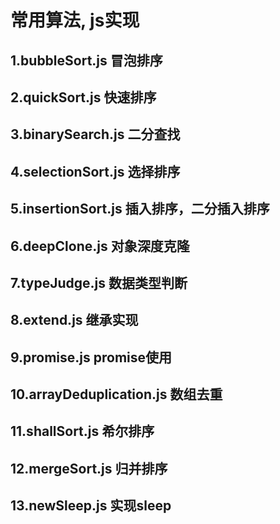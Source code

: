 # 常用算法, js实现
## 1.bubbleSort.js 冒泡排序
## 2.quickSort.js 快速排序
## 3.binarySearch.js 二分查找
## 4.selectionSort.js 选择排序
## 5.insertionSort.js 插入排序，二分插入排序
## 6.deepClone.js 对象深度克隆
## 7.typeJudge.js 数据类型判断
## 8.extend.js 继承实现
## 9.promise.js promise使用
## 10.arrayDeduplication.js 数组去重
## 11.shallSort.js 希尔排序
## 12.mergeSort.js 归并排序
## 13.newSleep.js 实现sleep

